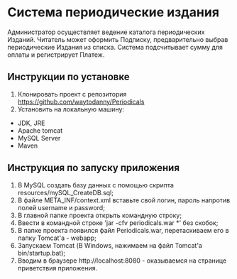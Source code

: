 # Система периодические издания 
Администратор осуществляет ведение каталога периодических Изданий. 
Читатель может оформить Подписку, предварительно выбрав периодические Издания из списка. 
Система подсчитывает сумму для оплаты и регистрирует Платеж.

    
## Инструкции по установке
1. Клонировать проект с репозитория https://github.com/waytodanny/Periodicals
2. Установить на локальную машину:
- JDK, JRE
- Apache tomcat
- MySQL Server
- Maven

## Инструкция по запуску приложения
1. В MySQL создать базу данных с помощью скрипта resources/mySQL_CreateDB.sql;
2. В файле META_INF/context.xml вставьте свой логин, пароль напротив полей username и password;
3. В главной папке проекта открыть командную строку;
4. Ввести в командной строке 'jar -cfv periodicals.war *' без скобок;
5. В папке проекта появился файл Periodicals.war, перетаскиваем его в папку Tomcat'a - webapp;
6. Запускаем Tomcat (В Windows, нажимаем на файл Tomcat'a bin/startup.bat);
7. Вводим в браузере http://localhost:8080 - оказываемся на странице приветствия приложения.
